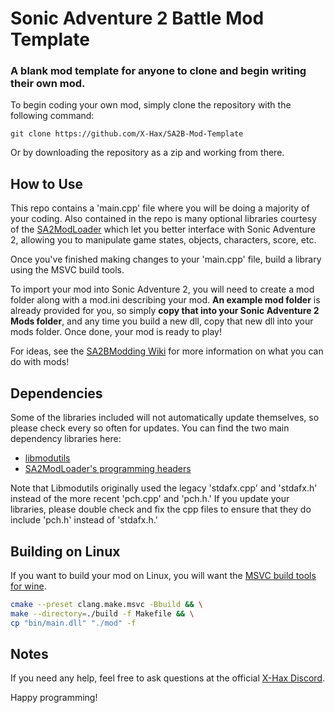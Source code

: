 # Sonic Adventure 2 Battle Mod Template

### A blank mod template for anyone to clone and begin writing their own mod.

To begin coding your own mod, simply clone the repository with the following command:

`git clone https://github.com/X-Hax/SA2B-Mod-Template`

Or by downloading the repository as a zip and working from there.

## How to Use

This repo contains a 'main.cpp' file where you will be doing a majority of your coding. Also contained in the repo is many optional libraries courtesy of the [SA2ModLoader](https://github.com/X-Hax/sa2-mod-loader) which let you better interface with Sonic Adventure 2, allowing you to manipulate game states, objects, characters, score, etc.

Once you've finished making changes to your 'main.cpp' file, build a library using the MSVC build tools.

To import your mod into Sonic Adventure 2, you will need to create a mod folder along with a mod.ini describing your mod. **An example mod folder** is already provided for you, so simply **copy that into your Sonic Adventure 2 Mods folder**, and any time you build a new dll, copy that new dll into your mods folder. Once done, your mod is ready to play!

For ideas, see the [SA2BModding Wiki](https://github.com/X-Hax/SA2BModdingGuide) for more information on what you can do with mods!

## Dependencies

Some of the libraries included will not automatically update themselves, so please check every so often for updates. You can find the two main dependency libraries here:

- [libmodutils](https://github.com/X-Hax/sa2-mod-loader/tree/master/libmodutils)
- [SA2ModLoader's programming headers](https://github.com/X-Hax/sa2-mod-loader/tree/master/SA2ModLoader/include)

Note that Libmodutils originally used the legacy 'stdafx.cpp' and 'stdafx.h' instead of the more recent 'pch.cpp' and 'pch.h.' If you update your libraries, please double check and fix the cpp files to ensure that they do include 'pch.h' instead of 'stdafx.h.'

## Building on Linux

If you want to build your mod on Linux, you will want the [MSVC build tools for wine](https://github.com/mstorsjo/msvc-wine).

```sh
cmake --preset clang.make.msvc -Bbuild && \
make --directory=./build -f Makefile && \
cp "bin/main.dll" "./mod" -f
```

## Notes

If you need any help, feel free to ask questions at the official [X-Hax Discord](https://discord.gg/gqJCF47).

Happy programming!
